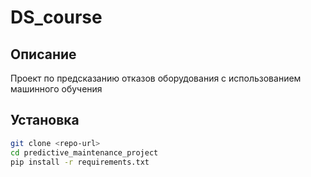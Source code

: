 # DS_course

## Описание
Проект по предсказанию отказов оборудования с использованием машинного обучения

## Установка
```bash
git clone <repo-url>
cd predictive_maintenance_project
pip install -r requirements.txt
